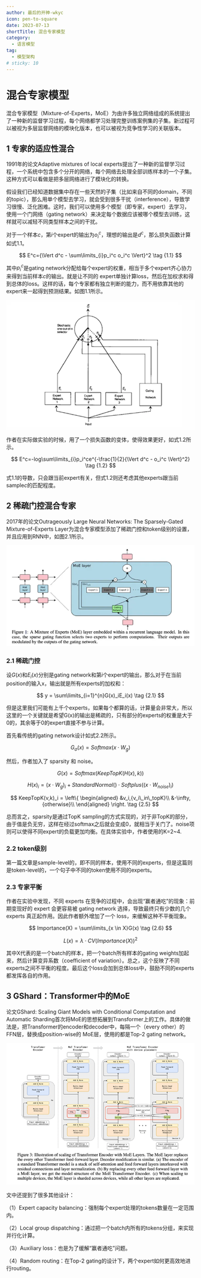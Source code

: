 ```yaml
---
author: 最后的开神-wkyc
icon: pen-to-square
date: 2023-07-13
shortTitle: 混合专家模型
category:
  - 语言模型
tag:
  - 模型架构
# sticky: 10
---
```


# 混合专家模型

混合专家模型（Mixture-of-Experts，MoE）为由许多独立网络组成的系统提出了一种新的监督学习过程，每个网络都学习处理完整训练案例集的子集。新过程可以被视为多层监督网络的模块化版本，也可以被视为竞争性学习的关联版本。

<!-- more -->

## 1 专家的适应性混合
1991年的论文Adaptive mixtures of local experts提出了一种新的监督学习过程，一个系统中包含多个分开的网络，每个网络去处理全部训练样本的一个子集。这种方式可以看做是把多层网络进行了模块化的转换。

假设我们已经知道数据集中存在一些天然的子集（比如来自不同的domain，不同的topic），那么用单个模型去学习，就会受到很多干扰（interference），导致学习很慢、泛化困难。这时，我们可以使用多个模型（即专家，expert）去学习，使用一个门网络（gating network）来决定每个数据应该被哪个模型去训练，这样就可以减轻不同类型样本之间的干扰。

对于一个样本$c$，第$i$个expert的输出为$o_i^c$，理想的输出是$d^c$，那么损失函数计算如式1.1。

$$
E^c={\Vert d^c - \sum\limits_{i}p_i^c o_i^c \Vert}^2
\tag {1.1}
$$

其中$p_i^c$是gating network分配给每个expert的权重，相当于多个expert齐心协力来得到当前样本$c$的输出。就是让不同的 expert单独计算loss，然后在加权求和得到总体的loss。这样的话，每个专家都有独立判断的能力，而不用依靠其他的expert来一起得到预测结果。如图1.1所示。

![示意图](/assets/images/llm/moe_1.jpg "图1.1 混合专家模型架构图")

作者在实际做实验的时候，用了一个损失函数的变体，使得效果更好，如式1.2所示。

$$
E^c=-log\sum\limits_{i}p_i^ce^{-\frac{1}{2}{\Vert d^c - o_i^c \Vert}^2}
\tag {1.2}
$$

式1.1的导数，只会跟当前expert有关，但式1.2则还考虑其他experts跟当前sample$c$的匹配程度。

## 2 稀疏门控混合专家
2017年的论文Outrageously Large Neural Networks: The Sparsely-Gated Mixture-of-Experts Layer为混合专家模型添加了稀疏门控和token级别的设置，并且应用到RNN中，如图2.1所示。

![示意图](/assets/images/llm/moe_2.png "图1.2 稀疏门控混合专家模型架构图")

### 2.1 稀疏门控
设$G(x)$和$E_i(x)$分别是gating network和第$i$个expert的输出，那么对于在当前position的输入x，输出就是所有experts的加权和：

$$
y = \sum\limits_{i=1}^{n}G(x)_iE_i(x)
\tag {2.1}
$$

但是这里我们可能有上千个experts，如果每个都算的话，计算量会非常大，所以这里的一个关键就是希望G(x)的输出是稀疏的，只有部分的experts的权重是大于0的，其余等于0的expert直接不参与计算。

首先看传统的gating network设计如式2.2所示。

$$
G_{\sigma}(x) = Softmax(x \cdot W_g)
\tag {2.2}
$$

然后，作者加入了 sparsity 和 noise。

$$
G(x) = Softmax(KeepTopK(H(x),k))
\tag {2.3}
$$

$$
H(x)_i = (x \cdot W_g)_i + StandardNormal() \cdot Softplus((x \cdot W_{noise})_i)
\tag {2.4}
$$

$$
KeepTopK(v,k)_i = 
\left\{
\begin{aligned}
&v_i,{v_i\_in\_topK}\\
&-\infty,{otherwise}\\
\end{aligned}
\right.
\tag {2.5}
$$

总而言之，sparsity是通过TopK sampling的方式实现的，对于非TopK的部分，由于值是负无穷，这样在经过softmax之后就会变成0，就相当于关门了。noise项则可以使得不同expert的负载更加均衡。在具体实验中，作者使用的K=2~4.

### 2.2 token级别

第一篇文章是sample-level的，即不同的样本，使用不同的experts，但是这篇则是token-level的，一个句子中不同的token使用不同的experts。

### 2.3 专家平衡
作者在实验中发现，不同 experts 在竞争的过程中，会出现“赢者通吃”的现象：前期变现好的 expert 会更容易被 gating network 选择，导致最终只有少数的几个 experts 真正起作用。因此作者额外增加了一个 loss，来缓解这种不平衡现象。

$$
Importance(X) = \sum\limits_{x \in X}G(x)
\tag {2.6}
$$

$$
L(x) = \lambda \cdot CV(Importance(X))^2
\tag {2.7}
$$

其中X代表的是一个batch的样本，把一个batch所有样本的gating weights加起来，然后计算变异系数（coefficient of variation）。总之，这个反映了不同experts之间不平衡的程度。最后这个loss会加到总体loss中，鼓励不同的experts都发挥各自的作用。

## 3 GShard：Transformer中的MoE

论文GShard: Scaling Giant Models with Conditional Computation and Automatic Sharding首次将MoE的思想拓展到Transformer上的工作。具体的做法是，把Transformer的encoder和decoder中，每隔一个（every other）的FFN层，替换成position-wise的 MoE层，使用的都是Top-2 gating network。

![示意图](/assets/images/llm/moe_3.png "图3.1 Transformer中的混合专家模型")

文中还提到了很多其他设计：

（1）Expert capacity balancing：强制每个expert处理的tokens数量在一定范围内。

（2）Local group dispatching：通过把一个batch内所有的tokens分组，来实现并行化计算。

（3）Auxiliary loss：也是为了缓解“赢者通吃”问题。

（4）Random routing：在Top-2 gating的设计下，两个expert如何更高效地进行routing。
